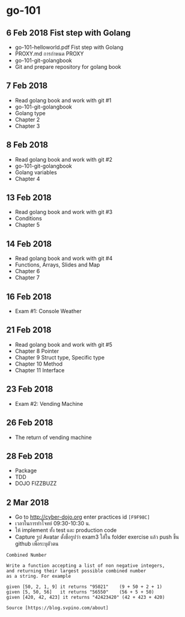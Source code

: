 # go-101

## 6 Feb 2018 Fist step with Golang
* go-101-helloworld.pdf Fist step with Golang 
* PROXY.md การกำหนด PROXY
* go-101-git-golangbook
* Git and prepare repository for golang book

## 7 Feb 2018 
* Read golang book and work with git #1
* go-101-git-golangbook
* Golang type
* Chapter 2
* Chapter 3

## 8 Feb 2018  
* Read golang book and work with git #2
* go-101-git-golangbook
* Golang variables 
* Chapter 4

## 13 Feb 2018 
* Read golang book and work with git #3
* Conditions
* Chapter 5

## 14 Feb 2018
* Read golang book and work with git #4
* Functions, Arrays, Slides and Map
* Chapter 6
* Chapter 7

## 16 Feb 2018
* Exam #1: Console Weather

## 21 Feb 2018
* Read golang book and work with git #5
* Chapter 8 Pointer
* Chapter 9 Struct type, Specific type
* Chapter 10 Method
* Chapter 11 Interface

## 23 Feb 2018
* Exam #2: Vending Machine

## 26 Feb 2018
* The return of vending machine

## 28 Feb 2018
* Package
* TDD
* DOJO FIZZBUZZ

## 2 Mar 2018
* Go to http://cyber-dojo.org enter practices id `[F9F98C]`
* เวลาในการทำโจทย์ 09:30-10:30 น.
* ให้ implement ทั้ง test และ production code
* Capture รูป Avatar ตั้งชื่อรูปว่า exam3 ใส่ใน folder exercise แล้ว push ขึ้น github เพื่อระบุตัวตน
```
Combined Number

Write a function accepting a list of non negative integers, 
and returning their largest possible combined number
as a string. For example

given [50, 2, 1, 9] it returns "95021"    (9 + 50 + 2 + 1)
given [5, 50, 56]   it returns "56550"    (56 + 5 + 50)
given [420, 42, 423] it returns "42423420" (42 + 423 + 420)

Source [https://blog.svpino.com/about]
```
